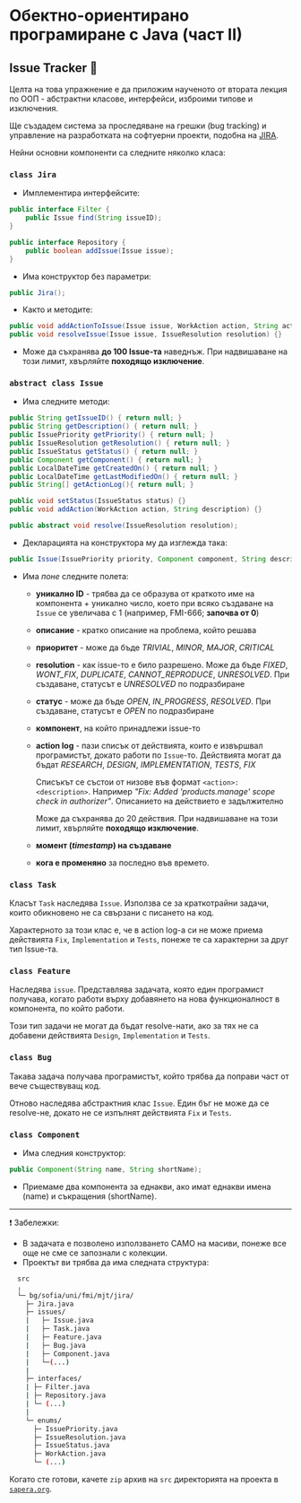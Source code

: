 # Обектно-ориентирано програмиране с Java (част II)

## Issue Tracker :bug:

Целта на това упражнение е да приложим наученото от втората лекция по ООП - абстрактни класове, интерфейси, изброими типове и изключения.

Ще създадем система за проследяване на грешки (bug tracking) и управление на разработката на софтуерни проекти, подобна на [JIRA](https://www.atlassian.com/software/jira).

Нейни основни компоненти са следните няколко класа:

### `class Jira`

- Имплементира интерфейсите:

```java
public interface Filter {
    public Issue find(String issueID);
}

public interface Repository {
    public boolean addIssue(Issue issue);
}
```

- Има конструктор без параметри:

```java
public Jira();
```
- Както и методите:

```java
public void addActionToIssue(Issue issue, WorkAction action, String actionDescription) {}
public void resolveIssue(Issue issue, IssueResolution resolution) {}
```

- Може да съхранява **до 100 Issue-та** наведнъж. При надвишаване на този лимит, хвърляйте **походящо изключение**.

### `abstract class Issue`

- Има следните методи:

```java
public String getIssueID() { return null; }
public String getDescription() { return null; }
public IssuePriority getPriority() { return null; }
public IssueResolution getResolution() { return null; }
public IssueStatus getStatus() { return null; }
public Component getComponent() { return null; }
public LocalDateTime getCreatedOn() { return null; }
public LocalDateTime getLastModifiedOn() { return null; }
public String[] getActionLog(){ return null; }

public void setStatus(IssueStatus status) {}
public void addAction(WorkAction action, String description) {}

public abstract void resolve(IssueResolution resolution);
  ```

- Декларацията на конструктора му да изглежда така:

```java
public Issue(IssuePriority priority, Component component, String description) {}
```

- Има *поне* следните полета:
  * **уникално ID** - трябва да се образува от краткото име на компонента + уникално число, което при всяко създаване на `Issue` се увеличава с 1 (например, FMI-666; **започва от 0**)
  * **описание** - кратко описание на проблема, който решава
  * **приоритет** - може да бъде *TRIVIAL*, *MINOR*, *MAJOR*, *CRITICAL*
  * **resolution** - как issue-то е било разрешено. Може да бъде *FIXED*, *WONT_FIX*, *DUPLICATE*, *CANNOT_REPRODUCE*, *UNRESOLVED*. При създаване, статусът е *UNRESOLVED* по подразбиране
  * **статус** - може да бъде *OPEN*, *IN_PROGRESS*, *RESOLVED*. При създаване, статусът е *OPEN* по подразбиране
  * **компонент**, на който принадлежи issue-то
  * **action log** - пази списък от действията, които е извършвал програмистът, докато работи по `Issue`-то. Действията могат да бъдат *RESEARCH*, *DESIGN*, *IMPLEMENTATION*, *TESTS*, *FIX*

    Списъкът се състои от низове във формат `<action>: <description>`. Например *"Fix: Added 'products.manage' scope check in authorizer"*. Описанието на действието е задължително

    Може да съхранява до 20 действия. При надвишаване на този лимит, хвърляйте **походящо изключение**.
  * **момент (*timestamp*) на създаване**
  * **кога е променяно** за последно във времето.

### `class Task`

Класът `Task` наследява `Issue`. Използва се за краткотрайни задачи, които обикновено не са свързани с писането на код.

Характерното за този клас е, че в action log-a си не може приема действията `Fix`, `Implementation` и `Tests`, понеже те са характерни за друг тип Issue-та.

### `class Feature`

Наследява `issue`.
Представлява задачата, която един програмист получава, когато работи върху добавянето на нова функционалност в компонента, по който работи.

Този тип задачи не могат да бъдат resolve-нати, ако за тях не са добавени действията `Design`, `Implementation` и `Tests`.

### `class Bug`

Такава задача получава програмистът, който трябва да поправи част от вече съществуващ код.

Отново наследява абстрактния клас `Issue`. Един бъг не може да се resolve-не, докато не се изпълнят действията `Fix` и `Tests`.

### `class Component`

- Има следния конструктор:

```java
public Component(String name, String shortName);
```

- Приемаме два компонента за еднакви, ако имат еднакви имена (name) и съкращения (shortName).

-------------------------------------
:heavy_exclamation_mark: Забележки:

- В задачата е позволено използването САМО на масиви, понеже все още не сме се запознали с колекции.
- Проектът ви трябва да има следната структура:

```bash
  src
  ╷
  └─ bg/sofia/uni/fmi/mjt/jira/
    ├─ Jira.java
    ├─ issues/
    |   ├─ Issue.java
    |   ├─ Task.java
    |   ├─ Feature.java
    |   ├─ Bug.java
    |   ├─ Component.java
    |   └─(...)
    |
    ├─ interfaces/
    | ├─ Filter.java
    | ├─ Repository.java
    | └─ (...)
    |
    └─ enums/
      ├─ IssuePriority.java
      ├─ IssueResolution.java
      ├─ IssueStatus.java
      ├─ WorkAction.java
      └─ (...)
  ```

Когато сте готови, качете `zip` архив на `src` директорията на проекта в [`sapera.org`](sapera.org).
